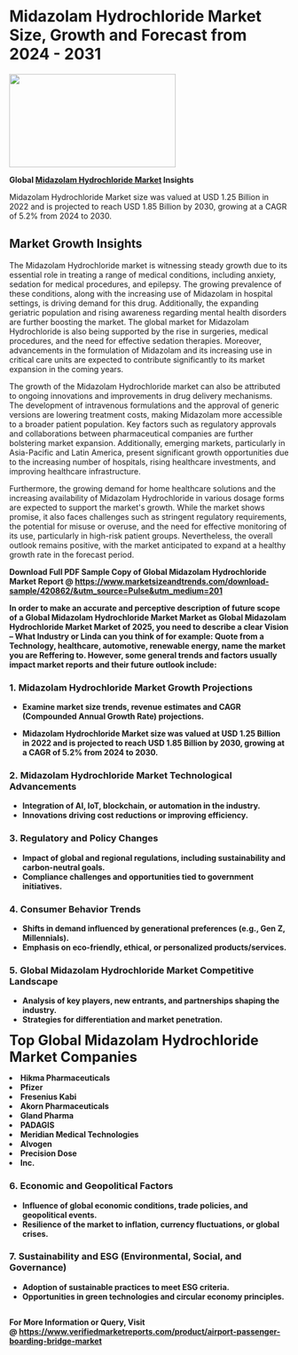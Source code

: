 <H1>Midazolam Hydrochloride Market Size, Growth and Forecast from 2024 - 2031</H1><img class="aligncenter size-medium wp-image-584254" src="https://thirdeyenews.in/wp-content/uploads/2024/09/Global-Market-Research-300x168.jpeg" alt="" width="300" height="168" /><p><strong>Global&nbsp;<a href="https://www.marketsizeandtrends.com/download-sample/420862/&amp;utm_source=Pulse&amp;utm_medium=201">Midazolam Hydrochloride Market</a> Insights</strong></p><p>Midazolam Hydrochloride Market size was valued at USD 1.25 Billion in 2022 and is projected to reach USD 1.85 Billion by 2030, growing at a CAGR of 5.2% from 2024 to 2030.</p><p><h2>Market Growth Insights</h2> <p>The Midazolam Hydrochloride market is witnessing steady growth due to its essential role in treating a range of medical conditions, including anxiety, sedation for medical procedures, and epilepsy. The growing prevalence of these conditions, along with the increasing use of Midazolam in hospital settings, is driving demand for this drug. Additionally, the expanding geriatric population and rising awareness regarding mental health disorders are further boosting the market. The global market for Midazolam Hydrochloride is also being supported by the rise in surgeries, medical procedures, and the need for effective sedation therapies. Moreover, advancements in the formulation of Midazolam and its increasing use in critical care units are expected to contribute significantly to its market expansion in the coming years.</p> <p><strong></strong></p> <p>The growth of the Midazolam Hydrochloride market can also be attributed to ongoing innovations and improvements in drug delivery mechanisms. The development of intravenous formulations and the approval of generic versions are lowering treatment costs, making Midazolam more accessible to a broader patient population. Key factors such as regulatory approvals and collaborations between pharmaceutical companies are further bolstering market expansion. Additionally, emerging markets, particularly in Asia-Pacific and Latin America, present significant growth opportunities due to the increasing number of hospitals, rising healthcare investments, and improving healthcare infrastructure.</p> <p>Furthermore, the growing demand for home healthcare solutions and the increasing availability of Midazolam Hydrochloride in various dosage forms are expected to support the market's growth. While the market shows promise, it also faces challenges such as stringent regulatory requirements, the potential for misuse or overuse, and the need for effective monitoring of its use, particularly in high-risk patient groups. Nevertheless, the overall outlook remains positive, with the market anticipated to expand at a healthy growth rate in the forecast period.</p> <p><strong></p><p><span class=""><strong>Download Full PDF Sample Copy of Global Midazolam Hydrochloride Market Report</strong> @ <a href="https://www.marketsizeandtrends.com/download-sample/420862/&amp;utm_source=Pulse&amp;utm_medium=201" target="_blank">https://www.marketsizeandtrends.com/download-sample/420862/&amp;utm_source=Pulse&amp;utm_medium=201</a></span></p><p>In order to make an accurate and perceptive description of future scope of a Global&nbsp;Midazolam Hydrochloride Market Market as Global&nbsp;Midazolam Hydrochloride Market Market of 2025, you need to describe a clear Vision &ndash; What Industry or Linda can you think of for example: Quote from a Technology, healthcare, automotive, renewable energy, name the market you are Reffering to. However, some general trends and factors usually impact market reports and their future outlook include:</p><h3>1.&nbsp;<strong>Midazolam Hydrochloride Market Growth Projections</strong></h3><ul><li>Examine market size trends, revenue estimates and CAGR (Compounded Annual Growth Rate) projections.</li><li><p>Midazolam Hydrochloride Market size was valued at USD 1.25 Billion in 2022 and is projected to reach USD 1.85 Billion by 2030, growing at a CAGR of 5.2% from 2024 to 2030.</p></li></ul><h3>2.&nbsp;<strong>Midazolam Hydrochloride Market Technological Advancements</strong></h3><ul><li>Integration of AI, IoT, blockchain, or automation in the industry.</li><li>Innovations driving cost reductions or improving efficiency.</li></ul><h3>3.&nbsp;<strong>Regulatory and Policy Changes</strong></h3><ul><li>Impact of global and regional regulations, including sustainability and carbon-neutral goals.</li><li>Compliance challenges and opportunities tied to government initiatives.</li></ul><h3>4.&nbsp;<strong>Consumer Behavior Trends</strong></h3><ul><li>Shifts in demand influenced by generational preferences (e.g., Gen Z, Millennials).</li><li>Emphasis on eco-friendly, ethical, or personalized products/services.</li></ul><h3>5.&nbsp;<strong>Global Midazolam Hydrochloride Market Competitive Landscape</strong></h3><ul><li>Analysis of key players, new entrants, and partnerships shaping the industry.</li><li>Strategies for differentiation and market penetration.</li></ul><p data-pm-slice="1 1 []"><span style="color: inherit; font-family: inherit; font-size: 25px;">Top Global Midazolam Hydrochloride Market Companies</span></p><div class="" data-test-id=""><p><li>Hikma Pharmaceuticals</li><li> Pfizer</li><li> Fresenius Kabi</li><li> Akorn Pharmaceuticals</li><li> Gland Pharma</li><li> PADAGIS</li><li> Meridian Medical Technologies</li><li> Alvogen</li><li> Precision Dose</li><li> Inc.</li></p></div><h3>6.&nbsp;<strong>Economic and Geopolitical Factors</strong></h3><ul><li>Influence of global economic conditions, trade policies, and geopolitical events.</li><li>Resilience of the market to inflation, currency fluctuations, or global crises.</li></ul><h3>7.&nbsp;<strong>Sustainability and ESG (Environmental, Social, and Governance)</strong></h3><ul><li>Adoption of sustainable practices to meet ESG criteria.</li><li>Opportunities in green technologies and circular economy principles.</li></ul><h2><strong style="font-size: 14px;">For More Information or Query, Visit @&nbsp;</strong><a style="background-color: #ffffff; font-size: 14px;" href="https://www.marketsizeandtrends.com/report/midazolam-hydrochloride-market/" target="_blank">https://www.verifiedmarketreports.com/product/airport-passenger-boarding-bridge-market</a></h2>
